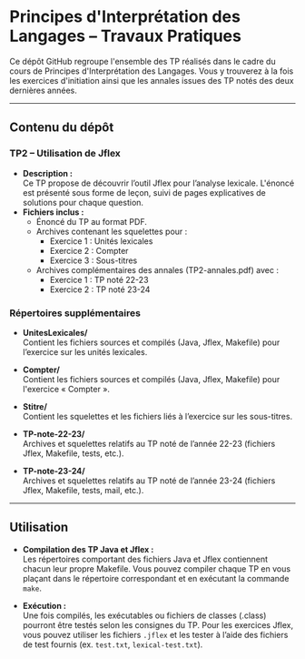 # Principes d'Interprétation des Langages – Travaux Pratiques

Ce dépôt GitHub regroupe l'ensemble des TP réalisés dans le cadre du cours de Principes d'Interprétation des Langages. Vous y trouverez à la fois les exercices d'initiation ainsi que les annales issues des TP notés des deux dernières années.

---

## Contenu du dépôt

### TP2 – Utilisation de Jflex
- **Description :**  
  Ce TP propose de découvrir l’outil Jflex pour l’analyse lexicale. L'énoncé est présenté sous forme de leçon, suivi de pages explicatives de solutions pour chaque question.
- **Fichiers inclus :**
  - Énoncé du TP au format PDF.
  - Archives contenant les squelettes pour :  
    - Exercice 1 : Unités lexicales  
    - Exercice 2 : Compter  
    - Exercice 3 : Sous-titres  
  - Archives complémentaires des annales (TP2-annales.pdf) avec :
    - Exercice 1 : TP noté 22-23  
    - Exercice 2 : TP noté 23-24

### Répertoires supplémentaires
- **UnitesLexicales/**  
  Contient les fichiers sources et compilés (Java, Jflex, Makefile) pour l’exercice sur les unités lexicales.
  
- **Compter/**  
  Contient les fichiers sources et compilés (Java, Jflex, Makefile) pour l'exercice « Compter ».
  
- **Stitre/**  
  Contient les squelettes et les fichiers liés à l’exercice sur les sous-titres.
  
- **TP-note-22-23/**  
  Archives et squelettes relatifs au TP noté de l’année 22-23 (fichiers Jflex, Makefile, tests, etc.).
  
- **TP-note-23-24/**  
  Archives et squelettes relatifs au TP noté de l’année 23-24 (fichiers Jflex, Makefile, tests, mail, etc.).

---

## Utilisation

- **Compilation des TP Java et Jflex :**  
  Les répertoires comportant des fichiers Java et Jflex contiennent chacun leur propre Makefile. Vous pouvez compiler chaque TP en vous plaçant dans le répertoire correspondant et en exécutant la commande `make`.

- **Exécution :**  
  Une fois compilés, les exécutables ou fichiers de classes (.class) pourront être testés selon les consignes du TP. Pour les exercices Jflex, vous pouvez utiliser les fichiers `.jflex` et les tester à l’aide des fichiers de test fournis (ex. `test.txt`, `lexical-test.txt`).
